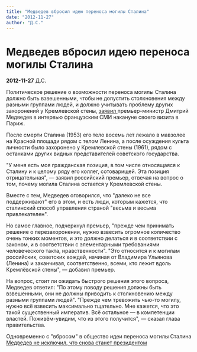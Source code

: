 ```yaml
---
title: "Медведев вбросил идею переноса могилы Сталина"
date: "2012-11-27"
author: "Д.С."
---
```


# Медведев вбросил идею переноса могилы Сталина

**2012-11-27** Д.С.

Политическое решение о возможности переноса могилы Сталина должно быть взвешенными, чтобы не допустить столкновения между разными группами людей, и должно учитывать проблему других захоронений у Кремлевской стены, [заявил ](http://ria.ru/society/20121126/912204753.html)премьер-министр Дмитрий Медведев в интервью французским СМИ накануне своего визита в Париж.

После смерти Сталина (1953) его тело восемь лет лежало в мавзолее на Красной площади рядом с телом Ленина, а после осуждения культа личности было захоронено у Кремлевской стены (1961), рядом с останками других видных представителей советского государства.

"У меня есть моя гражданская позиция, в том числе относящаяся к Сталину и к целому ряду его коллег, сотоварищей. Эта позиция отрицательная", — заявил российский премьер, отвечая на вопрос о том, почему могила Сталина остается у Кремлевской стены.

Вместе с тем, Медведев оговорился, что "далеко не все поддерживают" его в этом, и есть люди, которым кажется, что сталинский способ управления страной "весьма и весьма привлекателен".

Но самое главное, подчеркнул премьер, "прежде чем принимать решение о перезахоронении, нужно взвесить огромное количество очень тонких моментов, и это должно делаться и в соответствии с законом, и в соответствии с элементарными требованиями человеческого такта, нравственности". "Это относится и к могилам российских, советских вождей, начиная от Владимира Ульянова (Ленина) и заканчивая, соответственно, всеми, кто лежит вдоль Кремлёвской стены", — добавил премьер.

На вопрос, стоит ли ожидать быстрого решения этого вопроса, Медведев ответил: "По этому поводу решения должны быть взвешенными, они не должны приводить к столкновению между разными группами людей". "Прежде чем тревожить чью-то могилу, нужно всё взвесить максимально тщательно. Мне кажется, что это такой существенный императив. Всё остальное — в компетенции властей. Поживём-увидим, что из этого получится", — сказал глава правительства.

Одновременно с "вбросом" в общество идеи переноса могилы Сталина [Медведев не исключил, что снова станет президентом](http://ria.ru/politics/20121126/912207096.html)